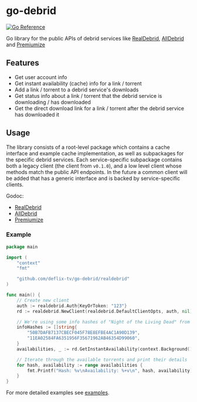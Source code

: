 # go-debrid

[![Go Reference](https://pkg.go.dev/badge/github.com/deflix-tv/go-debrid.svg)](https://pkg.go.dev/github.com/deflix-tv/go-debrid)

Go library for the public APIs of debrid services like [RealDebrid](https://real-debrid.com/), [AllDebrid](https://alldebrid.com/) and [Premiumize](https://www.premiumize.me/)

## Features

- Get user account info
- Get instant availability (cache) info for a link / torrent
- Add a link / torrent to a debrid service's downloads
- Get status info about a link / torrent that the debrid service is downloading / has downloaded
- Get the direct download link for a link / torrent after the debrid service has downloaded it

## Usage

The library consists of a root-level package which contains a cache interface and example cache implementation, as well as subpackages for the specific debrid services. Each service-specific subpackage contains both a legacy client (the client from `v0.1.0`), and a low level client whose methods match the public API endpoints. In the future a common client will be added that has a generic interface and is backed by service-specific clients.

Godoc:

- [RealDebrid](https://pkg.go.dev/github.com/deflix-tv/go-debrid/realdebrid)
- [AllDebrid](https://pkg.go.dev/github.com/deflix-tv/go-debrid/alldebrid)
- [Premiumize](https://pkg.go.dev/github.com/deflix-tv/go-debrid/premiumize)

### Example

```go
package main

import (
    "context"
    "fmt"

    "github.com/deflix-tv/go-debrid/realdebrid"
)

func main() {
    // Create new client
    auth := realdebrid.Auth{KeyOrToken: "123"}
    rd := realdebrid.NewClient(realdebrid.DefaultClientOpts, auth, nil)

    // We're using some info hashes of "Night of the Living Dead" from 1968, which is in the public domain
    infoHashes := []string{
        "50B7DAFB7137CBECF045F78E8EFBE4AC1A90D139",
        "11EA02584FA6351956F35671962AB46354D99060",
    }
    availabilities, _ := rd.GetInstantAvailability(context.Background(), infoHashes...)

    // Iterate through the available torrents and print their details
    for hash, availability := range availabilities {
        fmt.Printf("Hash: %v\nAvailability: %+v\n", hash, availability)
    }
}

```

For more detailed examples see [examples](examples).
